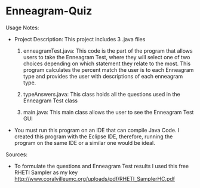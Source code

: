 # Enneagram-Quiz

Usage Notes: 

- Project Description: This project includes 3 .java files

  1. enneagramTest.java: This code is the part of the program that allows users to take the Enneagram Test, 
  where they will select one of two choices depending on which statement they relate to the most. 
  This program calculates the percent match the user is to each Enneagram type and provides the user with descriptions 
  of each enneagram type.
  
  2. typeAnswers.java: This class holds all the questions used in the Enneagram Test class
  
  3. main.java:  This main class allows the user to see the Enneagram Test GUI

- You must run this program on an IDE that can compile Java Code. I created this program with the Eclipse IDE,
  therefore, running the program on the same IDE or a similar one would be ideal.  
  
Sources: 

- To formulate the questions and Enneagram Test results I used this free RHETI Sampler as my key
  http://www.coralvilleumc.org/uploads/pdf/RHETI_SamplerHC.pdf
